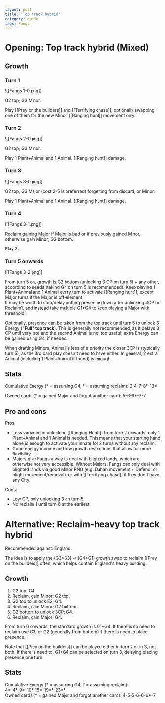 ```yaml
---  
layout: post  
title: "Top track hybrid"  
category: guide  
tags: Fangs  
---
```


# Opening: Top track hybrid (Mixed)

## Growth

### Turn 1

![[Fangs 1-0.png]]

G2 top; G3 Minor.

Play [[Prey on the builders]] and [[Terrifying chase]], optionally swapping one of them for the new Minor. [[Ranging hunt]] movement only.

### Turn 2

![[Fangs 2-0.png]]

G2 top; G3 Minor. 

Play 1 Plant+Animal and 1 Animal. [[Ranging hunt]] damage.

### Turn 3

![[Fangs 3-0.png]]

G2 top; G3 Major (cost 2-5 is preferred) forgetting from discard, or Minor. 

Play 1 Plant+Animal and 1 Animal. [[Ranging hunt]] damage.

### Turn 4

![[Fangs 3-1.png]]

Reclaim gaining Major if Major is bad or if previously gained Minor, otherwise gain Minor; G2 bottom. 

Play 2.

### Turn 5 onwards

![[Fangs 3-2.png]]

From turn 5 on, growth is G2 bottom (unlocking 3 CP on turn 5) + any other, according to needs (taking G4 on turn 5 is recommended). Keep playing 1 Plant+Animal and 1 Animal every turn to activate [[Ranging hunt]], except Major turns if the Major is off-element.  
It may be worth to stop/delay putting presence down after unlocking 3CP or Reclaim1, and instead take multiple G1+G4 to keep playing a Major with threshold.

Optionally, presence can be taken from the top track until turn 5 to unlock 3 Energy (**"Full" top track**). This is generally not recommended, as it delays 3 CP until very late and the second Animal is not too useful; extra Energy can be gained using G4, if needed.

When drafting Minors, Animal is less of a priority the closer 3CP is (typically turn 5), as the 3rd card play doesn't need to have either. In general, 2 extra Animal (including 1 Plant+Animal if found) is enough.


## Stats

Cumulative Energy (* = assuming G4, ° = assuming reclaim): 2-4-7-8°-13*

Owned cards (* = gained Major and forgot another card): 5-6-6*-7-7

## Pro and cons

Pros: 

- Less variance in unlocking [[Ranging Hunt]]: from turn 2 onwards, only 1 Plant+Animal and 1 Animal is needed. This means that your starting hand alone is enough to activate your Innate for 2 turns without any reclaim.  
- Good energy income and low growth restrictions that allow for more flexibility.  
- Majors give Fangs a way to deal with blighted lands, which are otherwise not very accessible. Without Majors, Fangs can only deal with blighted lands via good Minor RNG (e.g. Dahan movement + Defend, or blight movement/removal), or with [[Terrifying chase]] if they don't have any City.

Cons:

- Low CP, only unlocking 3 on turn 5.  
- No reclaim 1 until turn 6 at the earliest.

# Alternative: Reclaim-heavy top track hybrid 

Recommended against: England.

The idea is to apply the (G3>G3) -› (G4>G1) growth swap to reclaim [[Prey on the builders]] often, which helps contain England's heavy building.

## Growth 

1. G2 top; G4.  
2. Reclaim, gain Minor; G2 top.  
3. G2 top to unlock E2; G4.  
4. Reclaim, gain Minor; G2 bottom.  
5. G2 bottom to unlock 3CP; G4.  
6. Reclaim, gain Major; G4.

From turn 6 onwards, the standard growth is G1+G4. If there is no need to reclaim use G3, or G2 (generally from bottom) if there is need to place presence.

Note that [[Prey on the builders]] can be played either in turn 2 or in 3, not both. If there is need to, G1+G4 can be selected on turn 3, delaying placing presence one turn.

## Stats

Cumulative Energy (* = assuming G4, ° = assuming reclaim): 4*-4°-9*-10°-15*-19*°-23*°  
Owned cards (* = gained Major and forgot another card): 4-5-5-6-6-6*-7
